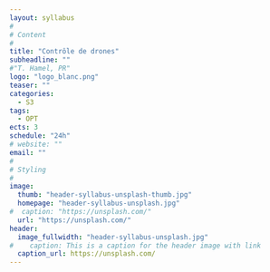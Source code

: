 ```yaml
---
layout: syllabus
#
# Content
#
title: "Contrôle de drones"
subheadline: ""
#"T. Hamel, PR"
logo: "logo_blanc.png"
teaser: ""
categories:
  - S3
tags:
  - OPT
ects: 3
schedule: "24h"
# website: ""
email: ""
#
# Styling
#
image:
  thumb: "header-syllabus-unsplash-thumb.jpg"
  homepage: "header-syllabus-unsplash.jpg"
#  caption: "https://unsplash.com/"
  url: "https://unsplash.com/"
header:
  image_fullwidth: "header-syllabus-unsplash.jpg"
#    caption: This is a caption for the header image with link
  caption_url: https://unsplash.com/  
---
```

